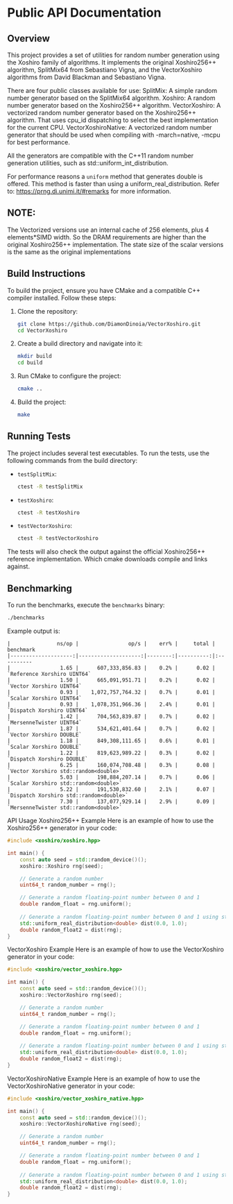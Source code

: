 # Public API Documentation

## Overview

This project provides a set of utilities for random number generation using the Xoshiro family of algorithms.
It implements the original Xoshiro256++ algorithm, SplitMix64 from Sebastiano Vigna, and the VectorXoshiro algorithms
from David Blackman and Sebastiano Vigna.

There are four public classes available for use:
SplitMix: A simple random number generator based on the SplitMix64 algorithm.
Xoshiro: A random number generator based on the Xoshiro256++ algorithm.
VectorXoshiro: A vectorized random number generator based on the Xoshiro256++ algorithm. That uses cpu_id dispatching to
select the best implementation for the current CPU.
VectorXoshiroNative: A vectorized random number generator that should be used when compiling with -march=native, -mcpu
for best performance.


All the generators are compatible with the C++11 random number generation utilities, such as std::uniform_int_distribution.

For performance reasons a `uniform` method that generates double is offered. This method is faster than using a uniform_real_distribution.
Refer to: https://prng.di.unimi.it/#remarks for more information.

## NOTE:

The Vectorized versions use an internal cache of 256 elements, plus 4 elements*SIMD width. So the DRAM requirements are
higher than the original Xoshiro256++ implementation.
The state size of the scalar versions is the same as the original implementations

## Build Instructions

To build the project, ensure you have CMake and a compatible C++ compiler installed. Follow these steps:

1. Clone the repository:
    ```sh
    git clone https://github.com/DiamonDinoia/VectorXoshiro.git
    cd VectorXoshiro
    ```

2. Create a build directory and navigate into it:
    ```sh
    mkdir build
    cd build
    ```

3. Run CMake to configure the project:
    ```sh
    cmake ..
    ```

4. Build the project:
    ```sh
    make
    ```

## Running Tests

The project includes several test executables. To run the tests, use the following commands from the build directory:

- `testSplitMix`:
    ```sh
    ctest -R testSplitMix
    ```

- `testXoshiro`:
    ```sh
    ctest -R testXoshiro
    ```

- `testVectorXoshiro`:
    ```sh
    ctest -R testVectorXoshiro
    ```

The tests will also check the output against the official Xoshiro256++ reference implementation. Which cmake downloads
compile and links against.

## Benchmarking

To run the benchmarks, execute the `benchmarks` binary:


```sh
./benchmarks

```

Example output is:

``` 
|               ns/op |                op/s |    err% |     total | benchmark
|--------------------:|--------------------:|--------:|----------:|:----------
|                1.65 |      607,333,856.83 |    0.2% |      0.02 | `Reference Xorshiro UINT64`
|                1.50 |      665,091,951.71 |    0.2% |      0.02 | `Vector Xorshiro UINT64`
|                0.93 |    1,072,757,764.32 |    0.7% |      0.01 | `Scalar Xorshiro UINT64`
|                0.93 |    1,078,351,966.36 |    2.4% |      0.01 | `Dispatch Xorshiro UINT64`
|                1.42 |      704,563,839.87 |    0.7% |      0.02 | `MersenneTwister UINT64`
|                1.87 |      534,621,401.64 |    0.7% |      0.02 | `Vector Xorshiro DOUBLE`
|                1.18 |      849,308,111.65 |    0.6% |      0.01 | `Scalar Xorshiro DOUBLE`
|                1.22 |      819,623,989.22 |    0.3% |      0.02 | `Dispatch Xorshiro DOUBLE`
|                6.25 |      160,074,708.48 |    0.3% |      0.08 | `Vector Xorshiro std::random<double>`
|                5.03 |      198,884,207.14 |    0.7% |      0.06 | `Scalar Xorshiro std::random<double>`
|                5.22 |      191,530,832.60 |    2.1% |      0.07 | `Dispatch Xorshiro std::random<double>`
|                7.30 |      137,077,929.14 |    2.9% |      0.09 | `MersenneTwister std::random<double>`
```


API Usage
Xoshiro256++ Example
Here is an example of how to use the Xoshiro256++ generator in your code:

```cpp
#include <xoshiro/xoshiro.hpp>

int main() {
    const auto seed = std::random_device()();
    xoshiro::Xoshiro rng(seed);

    // Generate a random number
    uint64_t random_number = rng();

    // Generate a random floating-point number between 0 and 1
    double random_float = rng.uniform();
    
    // Generate a random floating-point number between 0 and 1 using std::uniform_real_distribution
    std::uniform_real_distribution<double> dist(0.0, 1.0);
    double random_float2 = dist(rng);
}
```

VectorXoshiro Example
Here is an example of how to use the VectorXoshiro generator in your code:

```cpp
#include <xoshiro/vector_xoshiro.hpp>

int main() {
    const auto seed = std::random_device()();
    xoshiro::VectorXoshiro rng(seed);

    // Generate a random number
    uint64_t random_number = rng();

    // Generate a random floating-point number between 0 and 1
    double random_float = rng.uniform();
    
    // Generate a random floating-point number between 0 and 1 using std::uniform_real_distribution
    std::uniform_real_distribution<double> dist(0.0, 1.0);
    double random_float2 = dist(rng);
}
```

VectorXoshiroNative Example
Here is an example of how to use the VectorXoshiroNative generator in your code:

```cpp
#include <xoshiro/vector_xoshiro_native.hpp>

int main() {
    const auto seed = std::random_device()();
    xoshiro::VectorXoshiroNative rng(seed);

    // Generate a random number
    uint64_t random_number = rng();

    // Generate a random floating-point number between 0 and 1
    double random_float = rng.uniform();
    
    // Generate a random floating-point number between 0 and 1 using std::uniform_real_distribution
    std::uniform_real_distribution<double> dist(0.0, 1.0);
    double random_float2 = dist(rng);
}

```